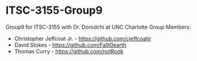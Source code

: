 # ITSC-3155-Group9
Group9 for ITSC-3155 with Dr. Dorodchi at UNC Charlotte
Group Members:
  - Christopher Jeffcoat Jr. - https://github.com/cjeffcoatjr
  - David Stokes - https://github.com/Fallt0earth
  - Thomas Curry - https://github.com/notRook
